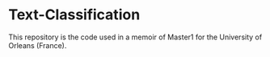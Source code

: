 # Text-Classification
This repository is the code used in a memoir of Master1 for the University of Orleans (France). 
